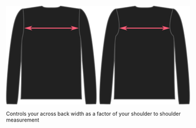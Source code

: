 ![L'option dos de Brian](./acrossbackfactor.svg)

Controls your across back width as a factor of your shoulder to shoulder measurement
